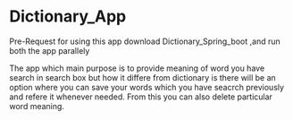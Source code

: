 # Dictionary_App

Pre-Request for using this app download Dictionary_Spring_boot ,and run both the app parallely

The app which main purpose is to provide meaning of word you have search in search box but how it differe from dictionary is there will be an option where you can save your words which you have seacrch previously and refere it whenever needed. From this you can also delete particular word meaning.
